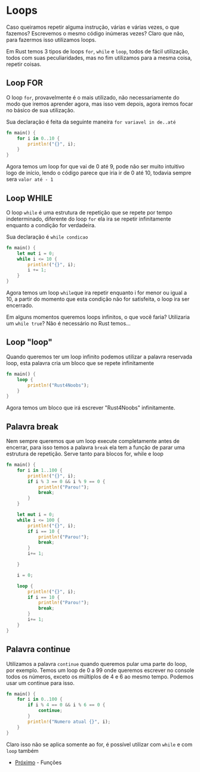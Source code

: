 # Loops

Caso queiramos repetir alguma instrução, várias e várias vezes, o que fazemos? Escrevemos o mesmo código inúmeras vezes? Claro que não, para fazermos isso utilizamos loops.

Em Rust temos 3 tipos de loops `for`, `while` e `loop`, todos de fácil utilização, todos com suas peculiaridades, mas no fim utilizamos para a mesma coisa, repetir coisas. 

## Loop FOR

O loop `for`, provavelmente é o mais utilizado, não necessariamente do modo que iremos aprender agora, mas isso vem depois, agora iremos focar no básico de sua utilização.

Sua declaração é feita da seguinte maneira `for variavel in de..até`

```rust
fn main() {
    for i in 0..10 {
        println!("{}", i);
    }
}
```

Agora temos um loop for que vai de 0 até 9, pode não ser muito intuitivo logo de início, lendo o código parece que iria ir de 0 até 10, todavia sempre sera `valor até - 1`

## Loop WHILE

O loop `while` é uma estrutura de repetição que se repete por tempo indeterminado, diferente do loop `for` ela ira se repetir infinitamente enquanto a condição for verdadeira.

Sua declaração é `while condicao`

```rust
fn main() {
    let mut i = 0;
    while i <= 10 {
        println!("{}", i);
        i += 1;
    }
}
```

Agora temos um loop `while`que ira repetir enquanto i for menor ou igual a 10, a partir do momento que esta condição não for satisfeita, o loop ira ser encerrado. 

Em alguns momentos queremos loops infinitos, o que você faria? Utilizaria um `while true`? Não é necessário no Rust temos...

## Loop "loop"

Quando queremos ter um loop infinito podemos utilizar a palavra reservada loop, esta palavra cria um bloco que se repete infinitamente

```rust
fn main() {
    loop {
        println!("Rust4Noobs");
    }
}
```

Agora temos um bloco que irá escrever "Rust4Noobs" infinitamente.

## Palavra break

Nem sempre queremos que um loop execute completamente antes de encerrar, para isso temos a palavra `break` ela tem a função de parar uma estrutura de repetição. Serve tanto para blocos for, while e loop

```rust
fn main() {
    for i in 1..100 {
        println!("{}", i);
        if i % 3 == 0 && i % 9 == 0 {
            println!("Parou!");
            break;
        }
    }

    let mut i = 0;
    while i <= 100 {
        println!("{}", i);
        if i == 10 {
            println!("Parou!");
            break;
        }
        i+= 1;

    }

    i = 0;

    loop {
        println!("{}", i);
        if i == 10 {
            println!("Parou!");
            break;
        }
        i+= 1;
    }
}
```

## Palavra continue

Utilizamos a palavra `continue` quando queremos pular uma parte do loop, por exemplo. Temos um loop de 0 a 99 onde queremos escrever no console todos os números, exceto os múltiplos de 4 e 6 ao mesmo tempo. Podemos usar um continue para isso.

```rust
fn main() {
    for i in 0..100 {
        if i % 4 == 0 && i % 6 == 0 {
            continue;
        }
        println!("Numero atual {}", i);
    }
}
```

Claro isso não se aplica somente ao for, é possível utilizar com `while` e com `loop` também
- [Próximo](./08-functions.md) - Funções